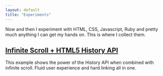 ```yaml
---
layout: default
title: "Experiments"
---
```


<p class="intro">Now and then I experiment with HTML, CSS, Javascript, Ruby and pretty much anything I can get my hands on. This is where I collect them.</p>

## [Infinite Scroll + HTML5 History API](/experiments/history-api/)

This example shows the power of the History API when combined with infinite scroll. Fluid user experience and hard linking all in one.